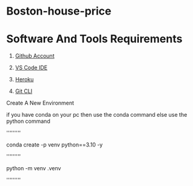 # Boston-house-price

# Software And Tools Requirements

1. [Github Account](https://github.com/)

2. [VS Code IDE](https://code.visualstudio.com/download)

3. [Heroku](https://heroku.com/)

4. [Git CLI](https://git-scm.com/downloads)


Create A New Environment

if you have conda on your pc then use the conda command 
else use the python command

'''''''''

conda create -p venv python==3.10 -y

'''''''''

python -m venv .venv

'''''''''
